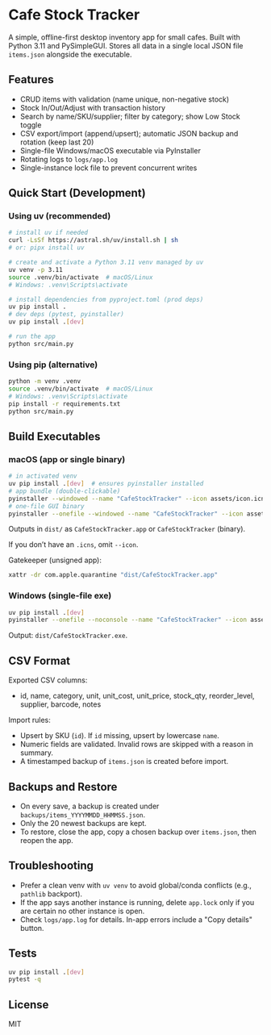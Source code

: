 # Cafe Stock Tracker

A simple, offline-first desktop inventory app for small cafes. Built with Python 3.11 and PySimpleGUI. Stores all data in a single local JSON file `items.json` alongside the executable.

## Features
- CRUD items with validation (name unique, non-negative stock)
- Stock In/Out/Adjust with transaction history
- Search by name/SKU/supplier; filter by category; show Low Stock toggle
- CSV export/import (append/upsert); automatic JSON backup and rotation (keep last 20)
- Single-file Windows/macOS executable via PyInstaller
- Rotating logs to `logs/app.log`
- Single-instance lock file to prevent concurrent writes

## Quick Start (Development)

### Using uv (recommended)
```bash
# install uv if needed
curl -LsSf https://astral.sh/uv/install.sh | sh
# or: pipx install uv

# create and activate a Python 3.11 venv managed by uv
uv venv -p 3.11
source .venv/bin/activate  # macOS/Linux
# Windows: .venv\Scripts\activate

# install dependencies from pyproject.toml (prod deps)
uv pip install .
# dev deps (pytest, pyinstaller)
uv pip install .[dev]

# run the app
python src/main.py
```

### Using pip (alternative)
```bash
python -m venv .venv
source .venv/bin/activate  # macOS/Linux
# Windows: .venv\Scripts\activate
pip install -r requirements.txt
python src/main.py
```

## Build Executables

### macOS (app or single binary)
```bash
# in activated venv
uv pip install .[dev]  # ensures pyinstaller installed
# app bundle (double-clickable)
pyinstaller --windowed --name "CafeStockTracker" --icon assets/icon.icns src/main.py
# one-file GUI binary
pyinstaller --onefile --windowed --name "CafeStockTracker" --icon assets/icon.icns src/main.py
```
Outputs in `dist/` as `CafeStockTracker.app` or `CafeStockTracker` (binary).

If you don’t have an `.icns`, omit `--icon`.

Gatekeeper (unsigned app):
```bash
xattr -dr com.apple.quarantine "dist/CafeStockTracker.app"
```

### Windows (single-file exe)
```bash
uv pip install .[dev]
pyinstaller --onefile --noconsole --name "CafeStockTracker" --icon assets/icon.ico src/main.py
```
Output: `dist/CafeStockTracker.exe`.

## CSV Format
Exported CSV columns:
- id, name, category, unit, unit_cost, unit_price, stock_qty, reorder_level, supplier, barcode, notes

Import rules:
- Upsert by SKU (`id`). If `id` missing, upsert by lowercase `name`.
- Numeric fields are validated. Invalid rows are skipped with a reason in summary.
- A timestamped backup of `items.json` is created before import.

## Backups and Restore
- On every save, a backup is created under `backups/items_YYYYMMDD_HHMMSS.json`.
- Only the 20 newest backups are kept.
- To restore, close the app, copy a chosen backup over `items.json`, then reopen the app.

## Troubleshooting
- Prefer a clean venv with `uv venv` to avoid global/conda conflicts (e.g., `pathlib` backport).
- If the app says another instance is running, delete `app.lock` only if you are certain no other instance is open.
- Check `logs/app.log` for details. In-app errors include a "Copy details" button.

## Tests
```bash
uv pip install .[dev]
pytest -q
```

## License
MIT
